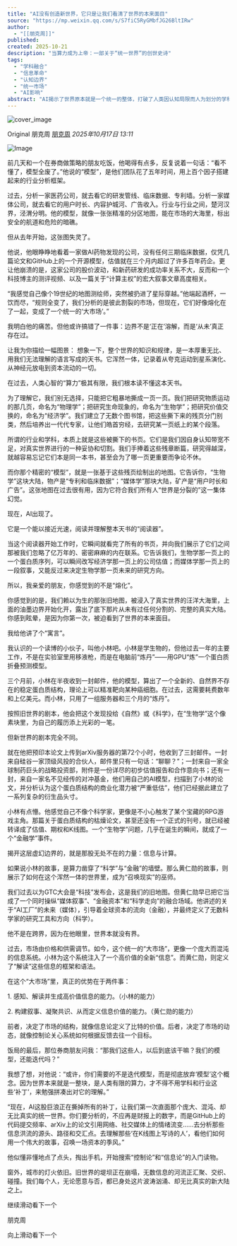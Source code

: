```yaml
---
title: "AI没有创造新世界，它只是让我们看清了世界的本来面目"
source: "https://mp.weixin.qq.com/s/S7fiC5RyGMbfJG26BltIRw"
author:
  - "[[朋克周]]"
published:
created: 2025-10-21
description: "当算力成为上帝：一部关于“统一世界”的创世史诗"
tags:
  - "学科融合"
  - "信息革命"
  - "认知边界"
  - "统一市场"
  - "AI影响"
abstract: "AI揭示了世界原本就是一个统一的整体，打破了人类因认知局限而人为划分的学科和行业边界，让我们直面真实混沌的统一世界。"
---
```

![cover_image](https://mmbiz.qpic.cn/mmbiz_jpg/1HcjfL3QgS7RaQ4Kn0yb4ic6ZVlLW2hXU67TFglK9CGWBia3qibUhsmB1Koc4tn3XERiaIlJjuiaYEBFkKKxHhEKGuQ/0?wx_fmt=jpeg)

Original 朋克周 [朋克周](https://mp.weixin.qq.com/s/) *2025年10月17日 13:11*

![Image](https://mmbiz.qpic.cn/mmbiz_jpg/1HcjfL3QgS7RaQ4Kn0yb4ic6ZVlLW2hXUAEk87XEqlpMkP2EsxTT9xQP6N8QjtGIj6Mt4oyic2mSDo6DFVbv3dBg/640?wx_fmt=jpeg&from=appmsg&tp=webp&wxfrom=5&wx_lazy=1#imgIndex=0)

  

前几天和一个在券商做策略的朋友吃饭，他喝得有点多，反复说着一句话：“看不懂了，模型全废了。”他说的“模型”，是他们团队花了五年时间，用上百个因子搭建起来的行业分析框架。

过去，分析一家医药公司，就去看它的研发管线、临床数据、专利墙。分析一家媒体公司，就去看它的用户时长、内容护城河、广告收入。行业与行业之间，楚河汉界，泾渭分明。他的模型，就像一张张精准的分区地图，能在市场的大海里，标出安全的航道和危险的暗礁。

但从去年开始，这张图失灵了。

他说，他眼睁睁地看着一家做AI药物发现的公司，没有任何三期临床数据，仅凭几篇论文和GitHub上的一个开源模型，估值就在三个月内超过了许多百年药企。更让他崩溃的是，这家公司的股价波动，和新药研发的成功率关系不大，反而和一个科技博主的测评视频、以及一篇关于“计算主权”的宏大叙事文章高度相关。

“我感觉自己像个19世纪的地图测绘师，突然被扔进了星际穿越。”他端起酒杯，一饮而尽，“规则全变了，我们分析的是彼此割裂的市场，但现在，它们好像熔化在了一起，变成了一个统一的‘大市场’。”

我明白他的痛苦。但他或许搞错了一件事：边界不是‘正在’溶解，而是‘从未’真正存在过。

让我为你描绘一幅图景： 想象一下，整个世界的知识和规律，是一本厚重无比、用我们无法理解的语言写成的天书。它浑然一体，记录着从夸克运动到星系演化、从神经元放电到资本流动的一切。

在过去，人类心智的“算力”极其有限，我们根本读不懂这本天书。

为了理解它，我们别无选择，只能把它粗暴地撕成一页一页。我们把研究物质运动的那几页，命名为“物理学”；把研究生命现象的，命名为“生物学”；把研究价值交换的，命名为“经济学”。我们建立了无数个图书馆，把这些撕下来的残页分门别类，然后培养出一代代专家，让他们皓首穷经，去研究某一页纸上的某个段落。

所谓的行业和学科，本质上就是这些被撕下的书页。它们是我们因自身认知带宽不足，对真实世界进行的一种妥协和切割。我们手捧着这些残章断篇，研究得越深，就越容易忘记它们本是同一本书，甚至会为了哪一页更重要而争论不休。

而你那个精密的“模型”，就是一张基于这些残页绘制出的地图。它告诉你，“生物学”这块大陆，物产是“专利和临床数据”；“媒体学”那块大陆，矿产是“用户时长和广告”。这张地图在过去很有用，因为它符合我们所有人“世界是分裂的”这一集体幻觉。

现在，AI出现了。

它是一个能以接近光速，阅读并理解整本天书的“阅读器”。

当这个阅读器开始工作时，它瞬间就看完了所有的书页，并向我们展示了它们之间那被我们忽略了亿万年的、密密麻麻的内在联系。它告诉我们，生物学那一页上的一个蛋白质序列，可以瞬间改写经济学那一页上的公司估值；而媒体学那一页上的一段叙事，又能反过来决定生物学那一页未来的研究方向。

所以，我亲爱的朋友，你感觉到的不是“熔化”。

你感觉到的是，我们赖以为生的那张旧地图，被浸入了真实世界的汪洋大海里，上面的油墨边界开始化开，露出了底下那片从未有过任何分割的、完整的真实大陆。你感到眩晕，是因为你第一次，被迫看到了世界的本来面目。

我给他讲了个“寓言”。

我认识的一个读博的小伙子，叫他小林吧。小林是学生物的，但他过去一年的主要工作，不是在实验室里用移液枪，而是在电脑前“炼丹”——用GPU“炼”一个蛋白质折叠预测模型。

三个月前，小林在半夜收到一封邮件，他的模型，算出了一个全新的、自然界不存在的稳定蛋白质结构，理论上可以精准靶向某种癌细胞。在过去，这需要耗费数年和上亿美元。而小林，只用了一组服务器和三个月的“炼丹”。

按照旧世界的剧本，他会把这个发现投给《自然》或《科学》，在“生物学”这个像素块里，为自己的履历添上光彩的一笔。

但新世界的剧本完全不同。

就在他把预印本论文上传到arXiv服务器的第72个小时，他收到了三封邮件。一封来自硅谷一家顶级风投的合伙人，邮件里只有一句话：“聊聊？”；一封来自一家全球制药巨头的战略投资部，附件是一份详尽的初步估值报告和合作意向书；还有一封，来自一家名不见经传的对冲基金，他们用自己的AI模型，扫描到了小林的论文，并分析认为这个蛋白质结构的商业化潜力被“严重低估”，他们已经据此建立了一系列复杂的衍生品头寸。

小林有点懵。他感觉自己不像个科学家，更像是不小心触发了某个宝藏的RPG游戏主角。那篇关于蛋白质结构的枯燥论文，甚至还没有一个正式的刊号，就已经被转译成了估值、期权和K线图。一个“生物学”问题，几乎在诞生的瞬间，就成了一个“金融学”事件。

揭开这层虚幻边界的，就是那股无处不在的力量：信息与计算。

如果说小林的故事，是算力凿穿了“科学”与“金融”的墙壁。那么黄仁勋的故事，则展示了如何在这个浑然一体的世界里，成为“召唤现实”的巫师。

我们过去以为GTC大会是“科技”发布会，这是我们的旧地图。但黄仁勋早已把它当成了一个同时操纵“媒体叙事”、“金融资本”和“科学走向”的融合场域。他讲述的关于“AI工厂”的未来（媒体），引导着全球资本的流向（金融），并最终定义了无数科学家的研究工具和方向（科学）。

他不是在跨界，因为在他眼里，世界本就没有界。

过去，市场由价格和供需调节。如今，这个统一的“大市场”，更像一个庞大而混沌的信息系统。小林为这个系统注入了一个高价值的全新“信息”。而黄仁勋，则定义了“解读”这些信息的框架和语法。

在这个“大市场”里，真正的优势在于两件事：

1\. 感知、解读并生成高价值信息的能力。（小林的能力）

2\. 构建叙事、凝聚共识、从而定义信息价值的能力。（黄仁勋的能力）

前者，决定了市场的结构，就像信息论定义了比特的价值。后者，决定了市场的动态，就像控制论关心系统如何根据反馈去往一个目标。

饭局的最后，那位券商朋友问我：“那我们这些人，以后到底该干嘛？我们的模型，还能迭代吗？”

我想了想，对他说：“或许，你们需要的不是迭代模型，而是彻底放弃‘模型’这个概念。因为世界本来就是一整块，是人类有限的算力，才不得不用学科和行业这些‘补丁’，来勉强拼凑出对它的理解。”

“现在，AI这股巨浪正在撕掉所有的补丁，让我们第一次直面那个庞大、混沌、却无比真实的统一世界。你们要分析的，不应再是财报上的数字，而是GitHub上的代码提交频率、arXiv上的论文引用网络、社交媒体上的情绪流变……去分析那些信息洪流的源头、路径和交汇点。去理解那些‘在K线图上写诗的人’，看他们如何用一个伟大的故事，召唤一场资本的季风。”

他似懂非懂地点了点头，掏出手机，开始搜索“控制论”和“信息论”的入门读物。

窗外，城市的灯火依旧。旧世界的堤坝正在崩塌，无数信息的河流正汇聚、交织、碰撞。我们每个人，无论愿意与否，都已身处这片波涛汹涌、却无比真实的新大陆之上。

继续滑动看下一个

朋克周

向上滑动看下一个